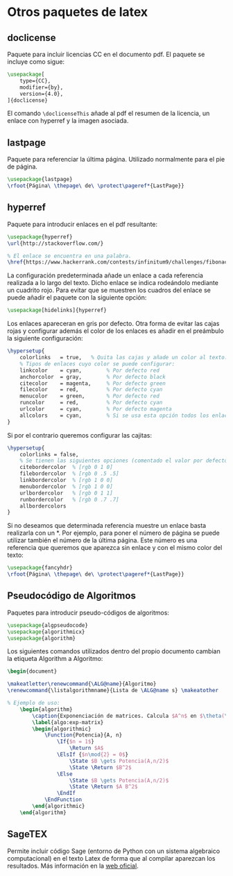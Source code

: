 # Otros paquetes de latex

## doclicense

Paquete para incluir licencias CC en el documento pdf. El paquete se incluye como sigue:

~~~tex
\usepackage[
    type={CC},
    modifier={by},
    version={4.0},
]{doclicense}
~~~

El comando `\doclicenseThis` añade al pdf el resumen de la licencia, un enlace con hyperref y la imagen asociada.

## lastpage

Paquete para referenciar la última página. Utilizado normalmente para el pie de página.

~~~latex
\usepackage{lastpage}
\rfoot{Página\ \thepage\ de\ \protect\pageref*{LastPage}}
~~~

## hyperref
Paquete para introducir enlaces en el pdf resultante:

~~~latex
\usepackage{hyperref}
\url{http://stackoverflow.com/}

% El enlace se encuentra en una palabra.
\href{https://www.hackerrank.com/contests/infinitum9/challenges/fibonacci-gcd}{Hackerrank}
~~~

La configuración predeterminada añade un enlace a cada referencia realizada a lo largo del texto. Dicho enlace se indica rodeándolo mediante un cuadrito rojo. Para evitar que se muestren los cuadros del enlace se puede añadir el paquete con la siguiente opción:

~~~latex
\usepackage[hidelinks]{hyperref}
~~~

Los enlaces apareceran en gris por defecto. Otra forma de evitar las cajas rojas y configurar además el color de los enlaces es añadir en el preámbulo la siguiente configuración:

~~~latex
\hypersetup{
    colorlinks   = true,   % Quita las cajas y añade un color al texto.
    % Tipos de enlaces cuyo color se puede configurar:
    linkcolor    = cyan,        % Por defecto red
    anchorcolor  = gray,        % Por defecto black
    citecolor    = magenta,     % Por defecto green
    filecolor    = red,         % Por defecto cyan
    menucolor    = green,       % Por defecto red
    runcolor     = red,         % Por defecto cyan
    urlcolor     = cyan,        % Por defecto magenta
    allcolors    = cyan,        % Si se usa esta opción todos los enlaces de cualquier tipo adquieren el color dado.
}
~~~

Si por el contrario queremos configurar las cajitas:

~~~latex
\hypersetup{
    colorlinks = false,
    % Se tienen las siguientes opciones (comentado el valor por defecto):
    citebordercolor  % [rgb 0 1 0]
    filebordercolor  % [rgb 0 .5 .5]
    linkbordercolor  % [rgb 1 0 0]
    menubordercolor  % [rgb 1 0 0]
    urlbordercolor   % [rgb 0 1 1]
    runbordercolor   % [rgb 0 .7 .7]
    allbordercolors
}
~~~

Si no deseamos que determinada referencia muestre un enlace basta realizarla con un *. Por ejemplo, para poner el número de página se puede utilizar también el número de la última página. Este número es una referencia que queremos que aparezca sin enlace y con el mismo color del texto:

~~~latex
\usepackage{fancyhdr}
\rfoot{Página\ \thepage\ de\ \protect\pageref*{LastPage}}
~~~

## Pseudocódigo de Algoritmos
Paquetes para introducir pseudo-códigos de algoritmos:

~~~latex
\usepackage{algpseudocode}
\usepackage{algorithmicx}
\usepackage{algorithm}
~~~

Los siguientes comandos utilizados dentro del propio documento  cambian la etiqueta Algorithm a Algoritmo:

~~~latex
\begin{document}

\makeatletter\renewcommand{\ALG@name}{Algoritmo}
\renewcommand{\listalgorithmname}{Lista de \ALG@name s} \makeatother

% Ejemplo de uso:
    \begin{algorithm}
        \caption{Exponenciación de matrices. Calcula $A^n$ en $\theta(\log n)$.}
        \label{algo:exp-matrix}
        \begin{algorithmic}
            \Function{Potencia}{A, n}
                \If{$n = 1$}
                    \Return $A$
                \ElsIf {$n\mod{2} = 0$}
                    \State $B \gets Potencia(A,n/2)$
                    \State \Return $B^2$
                \Else
                    \State $B \gets Potencia(A,n/2)$
                    \State \Return $A B^2$
                \EndIf
            \EndFunction
        \end{algorithmic}
    \end{algorithm}
~~~

## SageTEX

Permite incluir código Sage (entorno de Python con un sistema algebraico computacional) en el texto Latex de forma que al compilar aparezcan los resultados. Más información en la [web oficial](http://www.ctan.org/pkg/sagetex).
